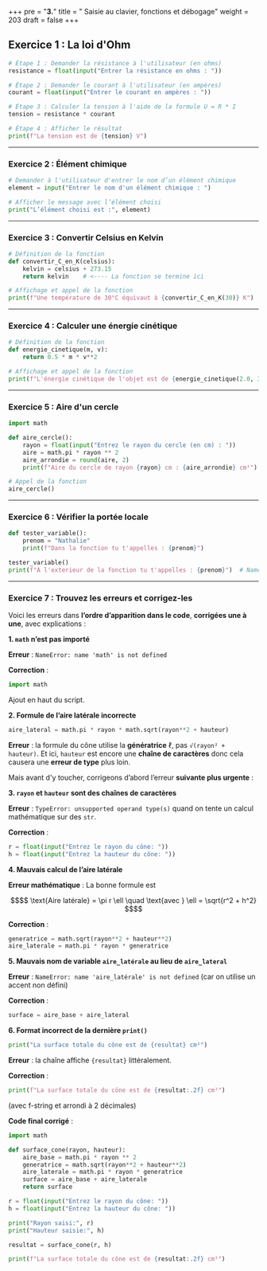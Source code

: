 +++
pre = "<b>3.</b>"
title = " Saisie au clavier, fonctions et débogage"
weight = 203
draft = false
+++

## Exercice 1 : La loi d'Ohm

```python
# Étape 1 : Demander la résistance à l'utilisateur (en ohms)
resistance = float(input("Entrer la résistance en ohms : "))

# Étape 2 : Demander le courant à l'utilisateur (en ampères)
courant = float(input("Entrer le courant en ampères : "))

# Étape 3 : Calculer la tension à l'aide de la formule U = R * I
tension = resistance * courant

# Étape 4 : Afficher le résultat
print(f"La tension est de {tension} V")
```
---

### Exercice 2 : Élément chimique

```python
# Demander à l'utilisateur d'entrer le nom d’un élément chimique
element = input("Entrer le nom d'un élément chimique : ")

# Afficher le message avec l’élément choisi
print("L’élément choisi est :", element)
```
---

### Exercice 3 : Convertir Celsius en Kelvin

```python
# Définition de la fonction
def convertir_C_en_K(celsius):
    kelvin = celsius + 273.15
    return kelvin    # <---- La fonction se termine ici

# Affichage et appel de la fonction
print(f"Une température de 30°C équivaut à {convertir_C_en_K(30)} K")
```
---

### Exercice 4 : Calculer une énergie cinétique

```python
# Définition de la fonction
def energie_cinetique(m, v):
    return 0.5 * m * v**2

# Affichage et appel de la fonction
print(f"L'énergie cinétique de l'objet est de {energie_cinetique(2.0, 3.0)} joules")  # 9.0 J
```
---

### Exercice 5 : Aire d'un cercle

```python
import math

def aire_cercle():
    rayon = float(input("Entrez le rayon du cercle (en cm) : "))
    aire = math.pi * rayon ** 2
    aire_arrondie = round(aire, 2)
    print(f"Aire du cercle de rayon {rayon} cm : {aire_arrondie} cm²")

# Appel de la fonction
aire_cercle()
```
---

### Exercice 6 : Vérifier la portée locale

```python
def tester_variable():
    prenom = "Nathalie"
    print(f"Dans la fonction tu t'appelles : {prenom}")

tester_variable()
print(f"À l'exterieur de la fonction tu t'appelles : {prenom}")  # NameError: name 'prenom' is not defined attendue
```
---


### Exercice 7 : Trouvez les erreurs et corrigez-les

Voici les erreurs dans **l’ordre d’apparition dans le code**, **corrigées une à une**, avec explications :

**1. `math` n’est pas importé**

**Erreur** : `NameError: name 'math' is not defined`

**Correction** :

```python
import math
```

Ajout en haut du script.

**2. Formule de l’aire latérale incorrecte**

```python
aire_lateral = math.pi * rayon * math.sqrt(rayon**2 + hauteur)
```

**Erreur** : la formule du cône utilise la **génératrice** ℓ, pas `√(rayon² + hauteur)`. Et ici, `hauteur` est encore une **chaîne de caractères** donc cela causera une **erreur de type** plus loin.

Mais avant d'y toucher, corrigeons d’abord l’erreur **suivante plus urgente** :


**3. `rayon` et `hauteur` sont des chaînes de caractères**

**Erreur** : `TypeError: unsupported operand type(s)` quand on tente un calcul mathématique sur des `str`.

**Correction** :

```python
r = float(input("Entrez le rayon du cône: "))
h = float(input("Entrez la hauteur du cône: "))
```

**4. Mauvais calcul de l’aire latérale**

**Erreur mathématique** : La bonne formule est
```math
$$
\text{Aire latérale} = \pi r \ell \quad \text{avec } \ell = \sqrt{r^2 + h^2}
$$
```
**Correction** :

```python
generatrice = math.sqrt(rayon**2 + hauteur**2)
aire_laterale = math.pi * rayon * generatrice
```

**5. Mauvais nom de variable `aire_latérale` au lieu de `aire_lateral`**

**Erreur** : `NameError: name 'aire_latérale' is not defined` (car on utilise un accent non défini)

**Correction** :

```python
surface = aire_base + aire_lateral
```

**6. Format incorrect de la dernière `print()`**

```python
print("La surface totale du cône est de {resultat} cm²")
```

**Erreur** : la chaîne affiche `{resultat}` littéralement.

**Correction** :

```python
print(f"La surface totale du cône est de {resultat:.2f} cm²")
```

(avec f-string et arrondi à 2 décimales)

**Code final corrigé** :

```python
import math

def surface_cone(rayon, hauteur):
    aire_base = math.pi * rayon ** 2
    generatrice = math.sqrt(rayon**2 + hauteur**2)
    aire_laterale = math.pi * rayon * generatrice
    surface = aire_base + aire_laterale
    return surface

r = float(input("Entrez le rayon du cône: "))
h = float(input("Entrez la hauteur du cône: "))

print("Rayon saisi:", r)
print("Hauteur saisie:", h)

resultat = surface_cone(r, h)

print(f"La surface totale du cône est de {resultat:.2f} cm²")
```

 